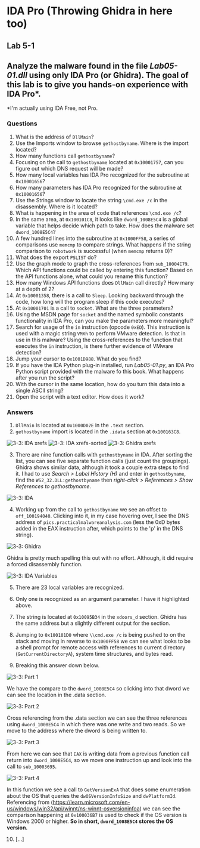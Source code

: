 # IDA Pro (Throwing Ghidra in here too)

## Lab 5-1

## Analyze the malware found in the file *Lab05-01.dll* using only IDA Pro (or Ghidra). The goal of this lab is to give you hands-on experience with IDA Pro\*.

*I'm actually using IDA Free, not Pro.

### Questions

1. What is the address of `DllMain`?
2. Use the Imports window to browse `gethostbyname`. Where is the import located?
3. How many functions call `gethostbyname`?
4. Focusing on the call to `gethostbyname` located at `0x10001757`, can you figure out which DNS request will be made?
5. How many local variables has IDA Pro recognized for the subroutine at `0x10001656`?
6. How many parameters has IDA Pro recognized for the subroutine at `0x10001656`?
7. Use the Strings window to locate the string `\cmd.exe /c` in the disassembly. Where is it located?
8. What is happening in the area of code that references `\cmd.exe /c`?
9. In the same area, at `0x100101C8`, it looks like `dword_1008E5C4` is a global variable that helps decide which path to take. How does the malware set `dword_1008E5C4`?
10. A few hundred lines into the subroutine at `0x1000FF58`, a series of comparisons use `memcmp` to compare strings. What happens if the string comparison to `robotwork` is successful (when `memcmp` returns 0)?
11. What does the export `PSLIST` do?
12. Use the graph mode to graph the cross-references from `sub_10004E79`. Which API functions could be called by entering this function? Based on the API functions alone, what could you rename this function?
13. How many Windows API functions does `DllMain` call directly? How many at a depth of 2?
14. At `0x10001358`, there is a call to `Sleep`. Looking backward through the code, how long will the program sleep if this code executes?
15. At `0x10001701` is a call to `socket`. What are the three parameters?
16. Using the MSDN page for `socket` and the named symbolic constants functionality in IDA Pro, can you make the parameters more meaningful?
17. Search for usage of the `in` instruction (opcode `0xED`). This instruction is used with a magic string `VMXh` to perform VMware detection. Is that in use in this malware? Using the cross-references to the function that executes the `in` instruction, is there further evidence of VMware detection?
18. Jump your cursor to `0x1001D988`. What do you find?
19. If you have the IDA Python plug-in installed, run *Lab05-01.py*, an IDA Pro Python script provided with the malware fo this book. What happens after you run the script?
20. With the cursor in the same location, how do you turn this data into a single ASCII string?
21. Open the script with a text editor. How does it work?

### Answers

1. `DllMain` is located at `0x1000D02E` in the `.text` section.
2. `gethostbyname` import is located in the `.idata` section at `0x100163C8`.

![3-3: IDA xrefs](Images/5-1.png) ![3-3: IDA xrefs-sorted](Images/5-1-2.png)
![3-3: Ghidra xrefs](Images/5-1-1.png)

3. There are nine function calls with `gethostbyname` in IDA. After sorting the list, you can see five separate function calls (just count the groupings). Ghidra shows similar data, although it took a couple extra steps to find it. I had to use *Search > Label History (H)* and enter in `gethostbyname`, find the `WS2_32.DLL:gethostbyname` then *right-click >  References > Show References to gethostbyname*.

![3-3: IDA](Images/5-1-3.png)

4. Working up from the call to `gethostbyname` we see an offset to `off_100194040`. Clicking into it, in my case hovering over, I see the DNS address of `pics.practicalmalwareanalysis.com` (less the 0xD bytes added in the EAX instruction after, which points to the 'p' in the DNS string).

![3-3: Ghidra](Images/5-1-4.png)

Ghidra is pretty much spelling this out with no effort. Although, it did require a forced disassembly function.

![3-3: IDA Variables](Images/5-1-5.png)

5. There are 23 local variables are recognized.
6. Only one is recognized as an argument parameter. I have it highlighted above.
7. The string is located at `0x10095B34` in the `xdoors_d` section. Ghidra has the same address but a slightly different output for the section.
8. Jumping to `0x100101D0` where `\\cmd.exe /c` is being pushed to on the stack and moving in reverse to `0x1000FF58` we can see what looks to be a shell prompt for remote access with references to current directory (`GetCurrentDirectoryA`), system time structures, and bytes read.

9. Breaking this answer down below.

![3-3: Part 1](Images/5-1-6.png)

We have the compare to the `dword_1008E5C4` so clicking into that dword we can see the location in the .data section.

![3-3: Part 2](Images/5-1-7.png)

Cross referencing from the .data section we can see the three references using `dword_1008E5C4` in which there was one write and two reads. So we move to the address where the dword is being written to.

![3-3: Part 3](Images/5-1-8.png)

From here we can see that `EAX` is writing data from a previous function call return into `dword_1008E5C4`, so we move one instruction up and look into the call to `sub_10003695`.

![3-3: Part 4](Images/5-1-9.png)

In this function we see a call to `GetVersionExA` that does some enumeration about the OS that queries the `dwOSVersionInfoSize` and `dwPlatformId`. Referencing from (<https://learn.microsoft.com/en-us/windows/win32/api/winnt/ns-winnt-osversioninfoa>) we can see the comparison happening at `0x100036B7` is used to check if the OS version is Windows 2000 or higher. **So in short, `dword_1008E5C4` stores the OS version.**

10. [...]
